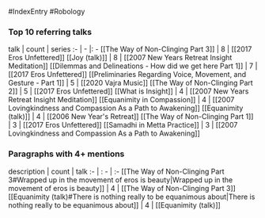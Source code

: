 #IndexEntry #Robology

### Top 10 referring talks
talk | count | series
:- | - |: -
[[The Way of Non-Clinging Part 3]] | 8 | [[2017 Eros Unfettered]]
[[Joy (talk)]] | 8 | [[2007 New Years Retreat Insight Meditation]]
[[Dilemmas and Delineations - How did we get here Part 1]] | 7 | [[2017 Eros Unfettered]]
[[Preliminaries Regarding Voice, Movement, and Gesture - Part 1]] | 5 | [[2020 Vajra Music]]
[[The Way of Non-Clinging Part 2]] | 5 | [[2017 Eros Unfettered]]
[[What is Insight]] | 4 | [[2007 New Years Retreat Insight Meditation]]
[[Equanimity in Compassion]] | 4 | [[2007 Lovingkindness and Compassion As a Path to Awakening]]
[[Equanimity (talk)]] | 4 | [[2006 New Year's Retreat]]
[[The Way of Non-Clinging Part 1]] | 3 | [[2017 Eros Unfettered]]
[[Samadhi in Metta Practice]] | 3 | [[2007 Lovingkindness and Compassion As a Path to Awakening]]

### Paragraphs with 4+ mentions
description | count | talk
:- | : - | :-
[[The Way of Non-Clinging Part 3#Wrapped up in the movement of eros is beauty\|Wrapped up in the movement of eros is beauty]] | 4 | [[The Way of Non-Clinging Part 3]]
[[Equanimity (talk)#There is nothing really to be equanimous about\|There is nothing really to be equanimous about]] | 4 | [[Equanimity (talk)]]

